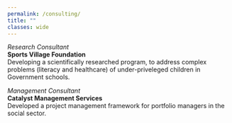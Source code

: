 ```yaml
---
permalink: /consulting/
title: ""
classes: wide 
---
```


*Research Consultant*   
**Sports Village Foundation**  
Developing a scientifically researched program, to address complex problems (literacy and healthcare) of under-priveleged children in Government schools. 

*Management Consultant*   
**Catalyst Management Services**    
Developed a project management framework for portfolio managers in the social sector. 
